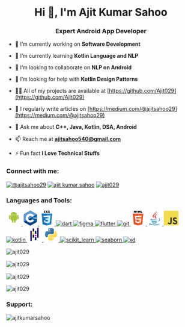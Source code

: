 <h1 align="center">Hi 👋, I'm Ajit Kumar Sahoo</h1>
<h3 align="center">Expert Android App Developer</h3>

- 🔭 I’m currently working on **Software Development**

- 🌱 I’m currently learning **Kotlin Language and NLP**

- 👯 I’m looking to collaborate on **NLP on Android**

- 🤝 I’m looking for help with **Kotlin Design Patterns**

- 👨‍💻 All of my projects are available at [https://github.com/Ajit029](https://github.com/Ajit029)

- 📝 I regularly write articles on [https://medium.com/@ajitsahoo29](https://medium.com/@ajitsahoo29)

- 💬 Ask me about **C++, Java, Kotlin, DSA, Android**

- 📫 Reach me at **ajitsahoo540@gmail.com**

- ⚡ Fun fact **I Love Technical Stuffs**

<h3 align="left">Connect with me:</h3>
<p align="left">
<a href="https://medium.com/@ajitsahoo29" target="blank"><img align="center" src="https://raw.githubusercontent.com/rahuldkjain/github-profile-readme-generator/master/src/images/icons/Social/medium.svg" alt="@ajitsahoo29" height="30" width="40" /></a>
<a href="https://www.youtube.com/channel/UC9d8y9KLJERwfgkzmYeO8TQ" target="blank"><img align="center" src="https://raw.githubusercontent.com/rahuldkjain/github-profile-readme-generator/master/src/images/icons/Social/youtube.svg" alt="ajit kumar sahoo" height="30" width="40" /></a>
<a href="https://www.codechef.com/users/ajit029" target="blank"><img align="center" src="https://cdn.jsdelivr.net/npm/simple-icons@3.1.0/icons/codechef.svg" alt="ajit029" height="30" width="40" /></a>
</p>

<h3 align="left">Languages and Tools:</h3>
<p align="left"> <a href="https://developer.android.com" target="_blank" rel="noreferrer"> <img src="https://raw.githubusercontent.com/devicons/devicon/master/icons/android/android-original-wordmark.svg" alt="android" width="40" height="40"/> </a> <a href="https://www.w3schools.com/cpp/" target="_blank" rel="noreferrer"> <img src="https://raw.githubusercontent.com/devicons/devicon/master/icons/cplusplus/cplusplus-original.svg" alt="cplusplus" width="40" height="40"/> </a> <a href="https://www.w3schools.com/css/" target="_blank" rel="noreferrer"> <img src="https://raw.githubusercontent.com/devicons/devicon/master/icons/css3/css3-original-wordmark.svg" alt="css3" width="40" height="40"/> </a> <a href="https://dart.dev" target="_blank" rel="noreferrer"> <img src="https://www.vectorlogo.zone/logos/dartlang/dartlang-icon.svg" alt="dart" width="40" height="40"/> </a> <a href="https://www.figma.com/" target="_blank" rel="noreferrer"> <img src="https://www.vectorlogo.zone/logos/figma/figma-icon.svg" alt="figma" width="40" height="40"/> </a> <a href="https://flutter.dev" target="_blank" rel="noreferrer"> <img src="https://www.vectorlogo.zone/logos/flutterio/flutterio-icon.svg" alt="flutter" width="40" height="40"/> </a> <a href="https://git-scm.com/" target="_blank" rel="noreferrer"> <img src="https://www.vectorlogo.zone/logos/git-scm/git-scm-icon.svg" alt="git" width="40" height="40"/> </a> <a href="https://www.w3.org/html/" target="_blank" rel="noreferrer"> <img src="https://raw.githubusercontent.com/devicons/devicon/master/icons/html5/html5-original-wordmark.svg" alt="html5" width="40" height="40"/> </a> <a href="https://www.java.com" target="_blank" rel="noreferrer"> <img src="https://raw.githubusercontent.com/devicons/devicon/master/icons/java/java-original.svg" alt="java" width="40" height="40"/> </a> <a href="https://developer.mozilla.org/en-US/docs/Web/JavaScript" target="_blank" rel="noreferrer"> <img src="https://raw.githubusercontent.com/devicons/devicon/master/icons/javascript/javascript-original.svg" alt="javascript" width="40" height="40"/> </a> <a href="https://kotlinlang.org" target="_blank" rel="noreferrer"> <img src="https://www.vectorlogo.zone/logos/kotlinlang/kotlinlang-icon.svg" alt="kotlin" width="40" height="40"/> </a> <a href="https://pandas.pydata.org/" target="_blank" rel="noreferrer"> <img src="https://raw.githubusercontent.com/devicons/devicon/2ae2a900d2f041da66e950e4d48052658d850630/icons/pandas/pandas-original.svg" alt="pandas" width="40" height="40"/> </a> <a href="https://www.python.org" target="_blank" rel="noreferrer"> <img src="https://raw.githubusercontent.com/devicons/devicon/master/icons/python/python-original.svg" alt="python" width="40" height="40"/> </a> <a href="https://scikit-learn.org/" target="_blank" rel="noreferrer"> <img src="https://upload.wikimedia.org/wikipedia/commons/0/05/Scikit_learn_logo_small.svg" alt="scikit_learn" width="40" height="40"/> </a> <a href="https://seaborn.pydata.org/" target="_blank" rel="noreferrer"> <img src="https://seaborn.pydata.org/_images/logo-mark-lightbg.svg" alt="seaborn" width="40" height="40"/> </a> <a href="https://www.adobe.com/products/xd.html" target="_blank" rel="noreferrer"> <img src="https://cdn.worldvectorlogo.com/logos/adobe-xd.svg" alt="xd" width="40" height="40"/> </a> </p>


<p><img align="center" src="https://github-readme-stats.vercel.app/api/top-langs?username=ajit029&show_icons=true&locale=en&layout=compact" alt="ajit029" /></p>

<p><img align="center" src="https://github-readme-streak-stats.herokuapp.com/?user=ajit029&theme=algolia" alt="ajit029" /></p>

<p><img align="center" src="https://github-readme-stats.vercel.app/api?username=ajit029&theme=vue-dark" alt="ajit029" /></p>

<p><img align="center" src="https://github-profile-summary-cards.vercel.app/api/cards/profile-details?username=ajit029&theme=vue" alt="ajit029" /></p>

<h3 align="left">Support:</h3>
<p><a href="https://www.buymeacoffee.com/ajitkumarsahoo"> <img align="left" src="https://cdn.buymeacoffee.com/buttons/v2/default-yellow.png" height="50" width="210" alt="ajitkumarsahoo" /></a></p><br><br>
